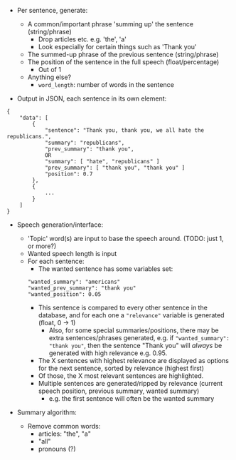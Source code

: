 * Per sentence, generate:
  * A common/important phrase 'summing up' the sentence (string/phrase)
    * Drop articles etc. e.g. 'the', 'a'
    * Look especially for certain things such as 'Thank you'
  * The summed-up phrase of the previous sentence (string/phrase)
  * The position of the sentence in the full speech (float/percentage)
    * Out of 1
  * Anything else?
    * `word_length`: number of words in the sentence

* Output in JSON, each sentence in its own element:

```
{
    "data": [
        {
            "sentence": "Thank you, thank you, we all hate the republicans.",
            "summary": "republicans",
            "prev_summary": "thank you",
            OR
            "summary": [ "hate", "republicans" ]
            "prev_summary": [ "thank you", "thank you" ]
            "position": 0.7
        },
        {
            ...
        }
    ]
}
```

* Speech generation/interface:
  * 'Topic' word(s) are input to base the speech around. (TODO: just 1, or
    more?)
  * Wanted speech length is input
  * For each sentence:
    * The wanted sentence has some variables set:
    ```
    "wanted_summary": "americans"
    "wanted_prev_summary": "thank you"
    "wanted_position": 0.05
    ```
    * This sentence is compared to every other sentence in the database, and for
      each one a `"relevance"` variable is generated (float, 0 -> 1)
      * Also, for some special summaries/positions, there may be extra
        sentences/phrases generated, e.g. if `"wanted_summary": "thank you"`,
        then the sentence "Thank you" will *always* be generated with high
        relevance e.g. 0.95.
    * The X sentences with highest relevance are displayed as options for the
      next sentence, sorted by relevance (highest first)
    * Of those, the X most relevant sentences are highlighted.
    * Multiple sentences are generated/ripped by relevance (current speech
      position, previous summary, wanted summary)
      * e.g. the first sentence will often be the wanted summary

* Summary algorithm:
  * Remove common words:
    * articles: "the", "a"
    * "all"
    * pronouns (?)
